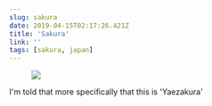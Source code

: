 ```yaml
---
slug: sakura
date: 2019-04-15T02:17:26.421Z
title: 'Sakura'
link: ''
tags: [sakura, japan]
---
```

<figure><img src="/images/2019-04-15-sakura-1.jpeg"></figure>

I'm told that more specifically that this is 'Yaezakura'

